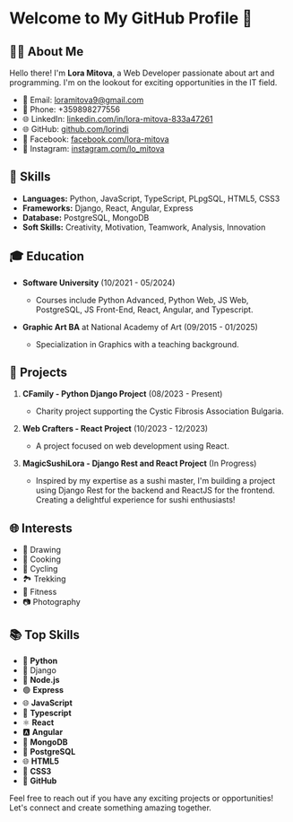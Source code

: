 # Welcome to My GitHub Profile 👋

## 👨‍💻 About Me
Hello there! I'm **Lora Mitova**, a Web Developer passionate about art and programming. I'm on the lookout for exciting opportunities in the IT field. 

- 📧 Email: loramitova9@gmail.com
- 📱 Phone: +359898277556
- 🌐 LinkedIn: [linkedin.com/in/lora-mitova-833a47261](https://www.linkedin.com/in/lora-mitova-833a47261)
- 🌐 GitHub: [github.com/lorindi](https://github.com/lorindi)
- 📘 Facebook: [facebook.com/lora-mitova](https://www.facebook.com/profile.php?id=100073735856715)
- 📘 Instagram: [instagram.com/lo_mitova](https://www.instagram.com/lo_mitova/)
  
## 🚀 Skills
- **Languages:** Python, JavaScript, TypeScript, PLpgSQL, HTML5, CSS3
- **Frameworks:** Django, React, Angular, Express
- **Database:** PostgreSQL, MongoDB
- **Soft Skills:** Creativity, Motivation, Teamwork, Analysis, Innovation

## 🎓 Education
- **Software University** (10/2021 - 05/2024)
  - Courses include Python Advanced, Python Web, JS Web, PostgreSQL, JS Front-End, React, Angular, and Typescript.

- **Graphic Art BA** at National Academy of Art (09/2015 - 01/2025)
  - Specialization in Graphics with a teaching background.

## 💼 Projects
1. **CFamily - Python Django Project** (08/2023 - Present)
   - Charity project supporting the Cystic Fibrosis Association Bulgaria.

2. **Web Crafters - React Project** (10/2023 - 12/2023)
   - A project focused on web development using React.
3. **MagicSushiLora - Django Rest and React Project** (In Progress)
    - Inspired by my expertise as a sushi master, I'm building a project using Django Rest for the backend and ReactJS for the frontend. Creating a delightful experience for sushi enthusiasts!

## 🌐 Interests
- 🎨 Drawing
- 🍳 Cooking
- 🚴 Cycling
- 🏞️ Trekking
- 💪 Fitness
- 📷 Photography

## 📚 Top Skills
- 🐍 **Python**
- 🐍 Django
- 📜 **Node.js**
- 🟢 **Express**
- 🌐 **JavaScript**
- 📄 **Typescript**
- ⚛️ **React** 
- 🅰️ **Angular**
- 🍃 **MongoDB**
- 🐘 **PostgreSQL**
- 🌐 **HTML5** 
- 🎨 **CSS3** 
- 🐙 **GitHub** 





Feel free to reach out if you have any exciting projects or opportunities! Let's connect and create something amazing together.
